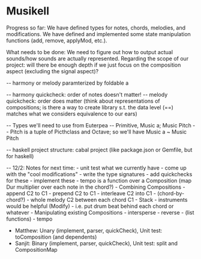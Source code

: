 # Musikell

Progress so far: We have defined types for notes, chords, melodies, and modifications. We have defined and implemented some state
manipulation functions (add, remove, applyMod, etc.).

What needs to be done: We need to figure out how to output actual sounds/how sounds are actually represented. Regarding the scope
of our project: will there be enough depth if we just focus on the composition aspect (excluding the signal aspect)?


-- harmony or melody paramterized by foldable a


-- harmony quickcheck: order of notes doesn't matter!
-- melody quickcheck: order does matter (think about representations of compositions; is there a way to create library s.t. the data level (==) matches what we considers equivalence to our ears)

-- Types we'll need to use from Euterpea
-- Primitive, Music a; Music Pitch
-- Pitch is a tuple of Picthclass and Octave; so we'll have Music a ~ Music Pitch

-- haskell project structure: cabal project (like package.json or Gemfile, but for haskell)


-- 12/2: Notes for next time:
    - unit test what we currently have
    - come up with the "cool modifications"
        - write the type signatures
        - add quickchecks for these
        - implement these
    - tempo is a function over a Composition (map Dur multiplier over each note in the chord?)
    - Combining Compositions
        - append C2 to C1
        - prepend C2 to C1
        - interleave C2 into C1
            - (chord-by-chord?)
            - whole melody C2 between each chord C1
        - Stack
            - instruments would be helpful (Modify)
            - i.e. put drum beat behind each chord or whatever
    - Manipulating existing Compositions
        - intersperse
        - reverse
        - (list functions)
        - tempo


- Matthew: Unary (implement, parser, quickCheck),
            Unit test: toComposition (and dependents)
- Sanjit: Binary (implement, parser, quickCheck),
            Unit test: split and CompositionMap

